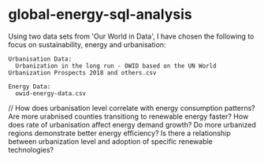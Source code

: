 # global-energy-sql-analysis

Using two data sets from 'Our World in Data', I have chosen the following to focus on sustainability, energy and urbanisation: 

    Urbanisation Data:
      Urbanization in the long run - OWID based on the UN World Urbanization Prospects 2018 and others.csv

    Energy Data:
      owid-energy-data.csv

//
How does urbanisation level correlate with energy consumption patterns?
Are more urabnised counties transitiong to renewable energy faster?
How does rate of urbanisation affect energy demand growth?
Do more urbanized regions demonstrate better energy efficiency?
Is there a relationship between urbanization level and adoption of specific renewable technologies?

